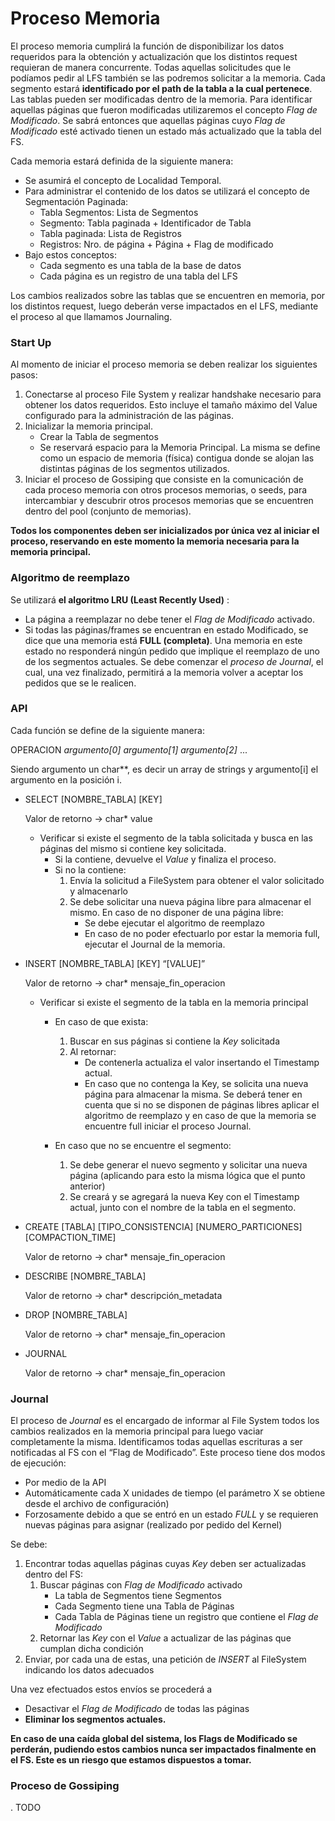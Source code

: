 # Proceso Memoria

El proceso memoria cumplirá la función de disponibilizar los datos requeridos para la obtención y actualización que los distintos request requieran de manera concurrente. Todas aquellas solicitudes que le podíamos pedir al LFS también se las podremos solicitar a la memoria. Cada segmento estará **identificado por el path de la tabla a la cual pertenece**.
Las tablas pueden ser modificadas dentro de la memoria. Para identificar aquellas páginas que fueron modificadas utilizaremos el concepto *Flag de Modificado*. Se sabrá entonces que aquellas páginas cuyo *Flag de Modificado* esté activado tienen un estado más actualizado que la tabla del FS.

Cada memoria estará definida de la siguiente manera:
- Se asumirá el concepto de Localidad Temporal.
- Para administrar el contenido de los datos se utilizará el concepto de Segmentación Paginada:
  - Tabla Segmentos: Lista de Segmentos
  - Segmento:       Tabla paginada + Identificador de Tabla
  - Tabla paginada: Lista de Registros
  - Registros:      Nro. de página + Página + Flag de modificado  
- Bajo estos conceptos:
  - Cada segmento es una tabla de la base de datos
  - Cada página es un registro de una tabla del LFS
  
 Los cambios realizados sobre las tablas que se encuentren en memoria, por los distintos request, luego deberán verse impactados en el LFS, mediante el proceso al que llamamos Journaling.
 
### Start Up

Al momento de iniciar el proceso memoria se deben realizar los siguientes pasos:
1. Conectarse al proceso File System y realizar handshake necesario para obtener los datos requeridos. Esto incluye el tamaño máximo del Value configurado para la administración de las páginas.
2. Inicializar la memoria principal.
   - Crear la Tabla de segmentos
   - Se reservará espacio para la Memoria Principal. La misma se define como un espacio de memoria (física) contigua donde se alojan las distintas páginas de los segmentos utilizados.
3. Iniciar el proceso de Gossiping que consiste en la comunicación de cada proceso memoria con otros procesos memorias, o seeds, para intercambiar y descubrir otros procesos memorias que se encuentren dentro del pool (conjunto de memorias).

**Todos los componentes deben ser inicializados por única vez al iniciar el proceso, reservando en este momento la memoria necesaria para la memoria principal.**

### Algoritmo de reemplazo

Se utilizará **el algoritmo LRU (Least Recently Used)** :
 - La página a reemplazar no debe tener el *Flag de Modificado* activado.
 - Si todas las páginas/frames se encuentran en estado Modificado, se dice que una memoria está **FULL (completa)**. Una memoria en este estado no responderá ningún pedido que implique el reemplazo de uno de los segmentos actuales. Se debe comenzar el *proceso de Journal*, el cual, una vez finalizado, permitirá a la memoria volver a aceptar los pedidos que se le realicen.
 
 ### API
 
 Cada función se define de la siguiente manera:
 
 OPERACION *argumento[0] argumento[1] argumento[2]* ...
 
 Siendo argumento un char**, es decir un array de strings y argumento[i] el argumento en la posición i. 
 
 * SELECT [NOMBRE_TABLA] [KEY]
 
    Valor de retorno -> char* value
    
   - Verificar si existe el segmento de la tabla solicitada y busca en las páginas del mismo si contiene key solicitada. 
      - Si la contiene, devuelve el *Value* y finaliza el proceso.
      - Si no la contiene:
        1. Envía la solicitud a FileSystem para obtener el valor solicitado y almacenarlo
        2. Se debe solicitar una nueva página libre para almacenar el mismo. 
           En caso de no disponer de una página libre:
           - Se debe ejecutar el algoritmo de reemplazo 
           - En caso de no poder efectuarlo por estar la memoria full, ejecutar el Journal de la memoria.

 * INSERT [NOMBRE_TABLA] [KEY] “[VALUE]”
 
    Valor de retorno -> char* mensaje_fin_operacion
    
   - Verificar si existe el segmento de la tabla en la memoria principal 
     - En caso de que exista:
       1. Buscar en sus páginas si contiene la *Key* solicitada  
       2. Al retornar:
          - De contenerla actualiza el valor insertando el Timestamp actual. 
          - En caso que no contenga la Key, se solicita una nueva página para almacenar la misma. Se deberá tener en cuenta que si no se disponen de páginas libres aplicar el algoritmo de reemplazo y en caso de que la memoria se encuentre full iniciar el proceso Journal.

     - En caso que no se encuentre el segmento:
       1. Se debe generar el nuevo segmento y solicitar una nueva página (aplicando para esto la misma lógica que el punto anterior)
       2. Se creará y se agregará la nueva Key con el Timestamp actual, junto con el nombre de la tabla en el segmento.

 * CREATE [TABLA] [TIPO_CONSISTENCIA] [NUMERO_PARTICIONES] [COMPACTION_TIME]
 
    Valor de retorno -> char* mensaje_fin_operacion
 * DESCRIBE [NOMBRE_TABLA]
 
    Valor de retorno -> char* descripción_metadata
 * DROP [NOMBRE_TABLA]
 
    Valor de retorno -> char* mensaje_fin_operacion
 * JOURNAL
 
    Valor de retorno -> char* mensaje_fin_operacion

### Journal

El proceso de *Journal* es el encargado de informar al File System todos los cambios realizados en la memoria principal para luego vaciar completamente la misma. Identificamos todas aquellas escrituras a ser notificadas al FS con el “Flag de Modificado”.
Este proceso tiene dos modos de ejecución: 
 - Por medio de la API
 - Automáticamente cada X unidades de tiempo (el parámetro X se obtiene desde el archivo de configuración)
 - Forzosamente debido a que se entró en un estado *FULL* y se requieren nuevas páginas para asignar (realizado por pedido del Kernel)

Se debe:
1. Encontrar todas aquellas páginas cuyas *Key* deben ser actualizadas dentro del FS:
   1. Buscar páginas con *Flag de Modificado* activado
      - La tabla de Segmentos tiene Segmentos
      - Cada Segmento tiene una Tabla de Páginas
      - Cada Tabla de Páginas tiene un registro que contiene el *Flag de Modificado*
   2. Retornar las *Key* con el *Value* a actualizar de las páginas que cumplan dicha condición
2. Enviar, por cada una de estas, una petición de *INSERT* al FileSystem indicando los datos adecuados

Una vez efectuados estos envíos se procederá a 
 - Desactivar el *Flag de Modificado* de todas las páginas 
 - **Eliminar los segmentos actuales.**

**En caso de una caída global del sistema, los Flags de Modificado se perderán, pudiendo estos cambios nunca ser impactados finalmente en el FS. Este es un riesgo que estamos dispuestos a tomar.**

### Proceso de Gossiping

 . TODO
